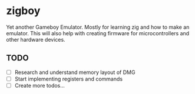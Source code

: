 # zigboy
Yet another Gameboy Emulator. Mostly for learning zig and how to make an emulator. This will also help with creating firmware for microcontrollers and other hardware devices.

## TODO
- [ ] Research and understand memory layout of DMG
- [ ] Start implementing registers and commands
- [ ] Create more todos...
